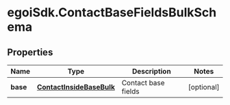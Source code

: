 # egoiSdk.ContactBaseFieldsBulkSchema

## Properties
Name | Type | Description | Notes
------------ | ------------- | ------------- | -------------
**base** | [**ContactInsideBaseBulk**](.md) | Contact base fields | [optional] 


